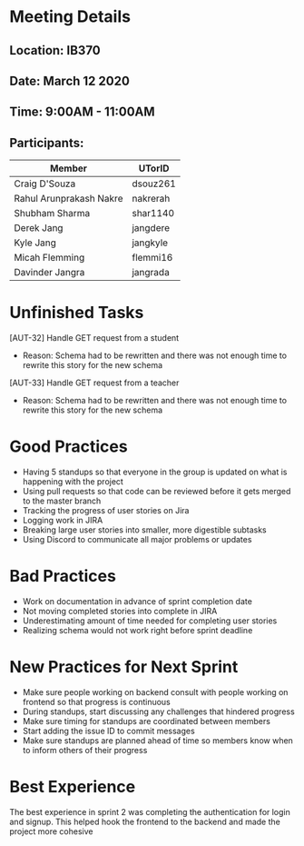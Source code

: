 # Meeting Details 
## Location: IB370
## Date: March 12 2020
## Time: 9:00AM - 11:00AM
## Participants:
| Member  | UTorID  |
|---|---|
|Craig D'Souza|dsouz261|
|Rahul Arunprakash Nakre|nakrerah|
|Shubham Sharma|shar1140|
|Derek Jang|jangdere|
|Kyle Jang|jangkyle|
|Micah Flemming|flemmi16|
|Davinder Jangra|jangrada|

# Unfinished Tasks
[AUT-32] Handle GET request from a student
- Reason: Schema had to be rewritten and there was not enough time to rewrite this story for the new schema

[AUT-33] Handle GET request from a teacher
- Reason: Schema had to be rewritten and there was not enough time to rewrite this story for the new schema

# Good Practices
* Having 5 standups so that everyone in the group is updated on what is happening with the project
* Using pull requests so that code can be reviewed before it gets merged to the master branch
* Tracking the progress of user stories on Jira
* Logging work in JIRA
* Breaking large user stories into smaller, more digestible subtasks
* Using Discord to communicate all major problems or updates

# Bad Practices
* Work on documentation in advance of sprint completion date
* Not moving completed stories into complete in JIRA
* Underestimating amount of time needed for completing user stories
* Realizing schema would not work right before sprint deadline

# New Practices for Next Sprint
* Make sure people working on backend consult with people working on frontend so that progress is continuous
* During standups, start discussing any challenges that hindered progress
* Make sure timing for standups are coordinated between members
* Start adding the issue ID to commit messages
* Make sure standups are planned ahead of time so members know when to inform others of their progress

# Best Experience
The best experience in sprint 2 was completing the authentication for login and signup. This helped hook the frontend to the backend and made the project more cohesive
